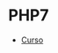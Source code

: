 # PHP7
* [Curso](https://www.youtube.com/watch?v=-b4lN7o-UKs&list=PL1X0OMHadolRziTzhJP9zEhhhFPAhZJig)